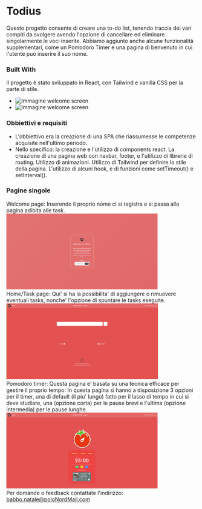 # Todius

Questo progetto consente di creare una to-do list, tenendo traccia dei vari compiti da svolgere avendo l'opzione di cancellare ed eliminare singolarmente le voci inserite. Abbiamo aggiunto anche alcune funzionalità supplementari, come un Pomodoro Timer e una pagina di benvenuto in cui l'utente può inserire il suo nome. 
<br>

### Built With

Il progetto è stato sviluppato in React, con Tailwind e vanilla CSS per la parte di stile.
  - <img src="https://github.com/OodDev/dummy/assets/150029160/e8dde9e7-dda9-4a23-a987-96054b065c53" alt="Immagine welcome screen" height="30"/>
  - <img src="https://github.com/OodDev/dummy/assets/150029160/c3a1a77b-713c-4042-b1f2-3b8b62e8349c" alt="Immagine welcome screen" height="20"/>


### Obbiettivi e requisiti 

 - L'obbiettivo era la creazione di una SPA che riassumesse le competenze acquisite nell'ultimo periodo.
 - Nello specifico: la creazione e l'utilizzo di components react. La creazione di una pagina web con navbar, footer, e l'utilizzo di librerie di routing. Utilizzo di animazioni. Utilizzo di Tailwind per definire lo stile della pagina. L'utilizzo di alcuni hook, e di funzioni come setTimeout() e setInterval().

### Pagine singole

Welcome page:
Inserendo il proprio nome ci si registra e si passa alla pagina adibita alle task.
<br>
<img src="https://github.com/VittoDambro00/imgfinalproject/blob/main/screenWelcome.png" alt="WelcomeImg" height="200"/>
<br>
Home/Task page:
Qui' si ha la possibilita' di aggiungere o rimuovere eventuali tasks, nonche' l'opzione di spuntare le tasks eseguite.
<br>
<img src="https://github.com/VittoDambro00/imgfinalproject/blob/main/screenHome.png" alt="HomeImg" height="200"/>
<br>
Pomodoro timer:
Questa pagina e' basata su una tecnica efficace per gestire il proprio tempo:
In questa pagina si hanno a disposizione 3 opzioni per il timer, una di default (il piu' lungo) fatto per il lasso di tempo in cui si deve studiare, una (opzione corta) per le pause brevi e l'ultima (opzione intermedia) per le pause lunghe.
<br>
<img src="https://github.com/VittoDambro00/imgfinalproject/blob/main/screenPomodoro.png" alt="PomodoroImg" height="200"/>
<br>
Per domande o feedback contattate l'indirizzo:
babbo.natale@poloNordMail.com
